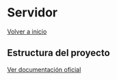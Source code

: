 # Servidor

[Volver a inicio](../README.md)

## Estructura del proyecto

[Ver documentación oficial](https://laravel.com/docs/5.7/structure)
